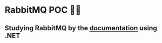 # RabbitMQ POC 🐇🐰

## Studying RabbitMQ by the [documentation](https://www.rabbitmq.com/getstarted.html) using .NET
